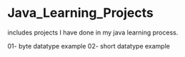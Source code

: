 # Java_Learning_Projects
includes projects I have done in my java learning process.

01- byte datatype example
02- short datatype example
